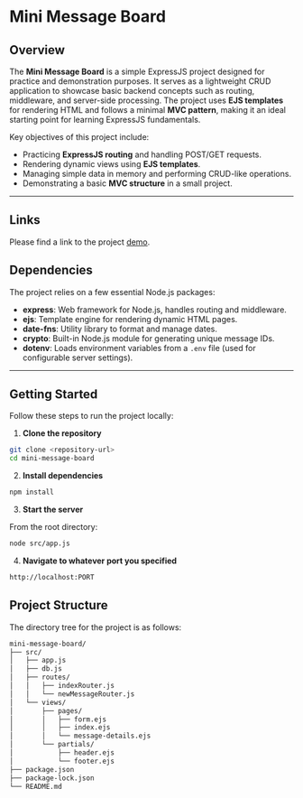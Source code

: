 # Mini Message Board

## Overview

The **Mini Message Board** is a simple ExpressJS project designed for practice and demonstration purposes. It serves as a lightweight CRUD application to showcase basic backend concepts such as routing, middleware, and server-side processing. The project uses **EJS templates** for rendering HTML and follows a minimal **MVC pattern**, making it an ideal starting point for learning ExpressJS fundamentals.

Key objectives of this project include:

- Practicing **ExpressJS routing** and handling POST/GET requests.
- Rendering dynamic views using **EJS templates**.
- Managing simple data in memory and performing CRUD-like operations.
- Demonstrating a basic **MVC structure** in a small project.

---

## Links

Please find a link to the project [demo](https://mini-message-board-isu9.onrender.com/).

## Dependencies

The project relies on a few essential Node.js packages:

- **express**: Web framework for Node.js, handles routing and middleware.
- **ejs**: Template engine for rendering dynamic HTML pages.
- **date-fns**: Utility library to format and manage dates.
- **crypto**: Built-in Node.js module for generating unique message IDs.
- **dotenv**: Loads environment variables from a `.env` file (used for configurable server settings).

---

## Getting Started

Follow these steps to run the project locally:

1. **Clone the repository**

```bash
git clone <repository-url>
cd mini-message-board
```

2. **Install dependencies**

```bash
npm install
```

3. **Start the server**

From the root directory:

```bash
node src/app.js
```

4. **Navigate to whatever port you specified**

```txt
http://localhost:PORT
```

## Project Structure

The directory tree for the project is as follows:

```txt
mini-message-board/
├── src/
│   ├── app.js
│   ├── db.js
│   ├── routes/
│   │   ├── indexRouter.js
│   │   └── newMessageRouter.js
│   └── views/
│       ├── pages/
│       │   ├── form.ejs
│       │   ├── index.ejs
│       │   └── message-details.ejs
│       └── partials/
│           ├── header.ejs
│           └── footer.ejs
├── package.json
├── package-lock.json
└── README.md
```
